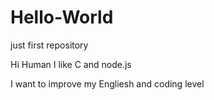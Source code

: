 # Hello-World
just first repository

Hi Human I like C and node.js

I want to improve my Engliesh and coding level
